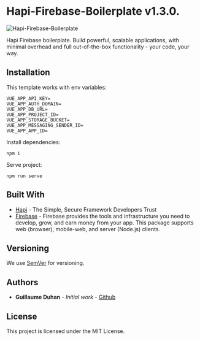 # Hapi-Firebase-Boilerplate v1.3.0.

![Hapi-Firebase-Boilerplate](https://myhappyagency.com/blog/wp-content/uploads/2019/12/node_firebase_hapi.png)

Hapi Firebase boilerplate.
Build powerful, scalable applications, with minimal overhead and full out-of-the-box functionality - your code, your way.

## Installation

This template works with env variables:

```
VUE_APP_API_KEY=
VUE_APP_AUTH_DOMAIN=
VUE_APP_DB_URL=
VUE_APP_PROJECT_ID=
VUE_APP_STORAGE_BUCKET=
VUE_APP_MESSAGING_SENDER_ID=
VUE_APP_APP_ID=
```

Install dependencies:
```
npm i
```
Serve project:
```
npm run serve
```

## Built With

* [Hapi](https://github.com/hapijs/hapi) - The Simple, Secure Framework Developers Trust
* [Firebase](https://www.npmjs.com/package/firebase) - Firebase provides the tools and infrastructure you need to develop, grow, and earn money from your app. This package supports web (browser), mobile-web, and server (Node.js) clients.

## Versioning

We use [SemVer](http://semver.org/) for versioning.

## Authors

* **Guillaume Duhan** - *Initial work* - [Github](https://github.com/guillaumeduhan)

## License

This project is licensed under the MIT License.
